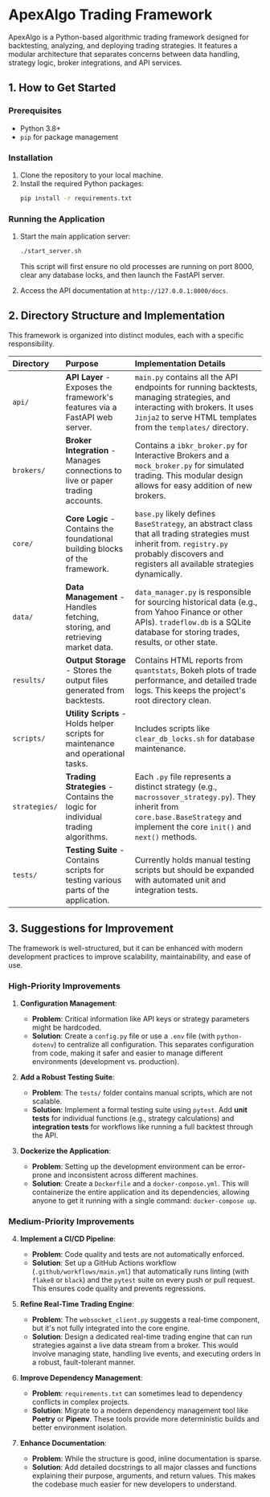 # ApexAlgo Trading Framework

ApexAlgo is a Python-based algorithmic trading framework designed for backtesting, analyzing, and deploying trading strategies. It features a modular architecture that separates concerns between data handling, strategy logic, broker integrations, and API services.

## 1. How to Get Started

### Prerequisites
- Python 3.8+
- `pip` for package management

### Installation
1.  Clone the repository to your local machine.
2.  Install the required Python packages:
    ```sh
    pip install -r requirements.txt
    ```

### Running the Application
1.  Start the main application server:
    ```sh
    ./start_server.sh
    ```
    This script will first ensure no old processes are running on port 8000, clear any database locks, and then launch the FastAPI server.

2.  Access the API documentation at `http://127.0.0.1:8000/docs`.

## 2. Directory Structure and Implementation

This framework is organized into distinct modules, each with a specific responsibility.

| Directory      | Purpose                                                                                             | Implementation Details                                                                                                                                                             |
| :------------- | :-------------------------------------------------------------------------------------------------- | :--------------------------------------------------------------------------------------------------------------------------------------------------------------------------------- |
| `api/`         | **API Layer** - Exposes the framework's features via a FastAPI web server.                          | `main.py` contains all the API endpoints for running backtests, managing strategies, and interacting with brokers. It uses `Jinja2` to serve HTML templates from the `templates/` directory. |
| `brokers/`     | **Broker Integration** - Manages connections to live or paper trading accounts.                       | Contains a `ibkr_broker.py` for Interactive Brokers and a `mock_broker.py` for simulated trading. This modular design allows for easy addition of new brokers.                     |
| `core/`        | **Core Logic** - Contains the foundational building blocks of the framework.                        | `base.py` likely defines `BaseStrategy`, an abstract class that all trading strategies must inherit from. `registry.py` probably discovers and registers all available strategies dynamically. |
| `data/`        | **Data Management** - Handles fetching, storing, and retrieving market data.                          | `data_manager.py` is responsible for sourcing historical data (e.g., from Yahoo Finance or other APIs). `tradeflow.db` is a SQLite database for storing trades, results, or other state. |
| `results/`     | **Output Storage** - Stores the output files generated from backtests.                                | Contains HTML reports from `quantstats`, Bokeh plots of trade performance, and detailed trade logs. This keeps the project's root directory clean.                                   |
| `scripts/`     | **Utility Scripts** - Holds helper scripts for maintenance and operational tasks.                     | Includes scripts like `clear_db_locks.sh` for database maintenance.                                                                                                                |
| `strategies/`  | **Trading Strategies** - Contains the logic for individual trading algorithms.                      | Each `.py` file represents a distinct strategy (e.g., `macrossover_strategy.py`). They inherit from `core.base.BaseStrategy` and implement the core `init()` and `next()` methods. |
| `tests/`       | **Testing Suite** - Contains scripts for testing various parts of the application.                   | Currently holds manual testing scripts but should be expanded with automated unit and integration tests.                                                                           |

## 3. Suggestions for Improvement

The framework is well-structured, but it can be enhanced with modern development practices to improve scalability, maintainability, and ease of use.

### High-Priority Improvements
1.  **Configuration Management**:
    - **Problem**: Critical information like API keys or strategy parameters might be hardcoded.
    - **Solution**: Create a `config.py` file or use a `.env` file (with `python-dotenv`) to centralize all configuration. This separates configuration from code, making it safer and easier to manage different environments (development vs. production).

2.  **Add a Robust Testing Suite**:
    - **Problem**: The `tests/` folder contains manual scripts, which are not scalable.
    - **Solution**: Implement a formal testing suite using `pytest`. Add **unit tests** for individual functions (e.g., strategy calculations) and **integration tests** for workflows like running a full backtest through the API.

3.  **Dockerize the Application**:
    - **Problem**: Setting up the development environment can be error-prone and inconsistent across different machines.
    - **Solution**: Create a `Dockerfile` and a `docker-compose.yml`. This will containerize the entire application and its dependencies, allowing anyone to get it running with a single command: `docker-compose up`.

### Medium-Priority Improvements
4.  **Implement a CI/CD Pipeline**:
    - **Problem**: Code quality and tests are not automatically enforced.
    - **Solution**: Set up a GitHub Actions workflow (`.github/workflows/main.yml`) that automatically runs linting (with `flake8` or `black`) and the `pytest` suite on every push or pull request. This ensures code quality and prevents regressions.

5.  **Refine Real-Time Trading Engine**:
    - **Problem**: The `websocket_client.py` suggests a real-time component, but it's not fully integrated into the core engine.
    - **Solution**: Design a dedicated real-time trading engine that can run strategies against a live data stream from a broker. This would involve managing state, handling live events, and executing orders in a robust, fault-tolerant manner.

6.  **Improve Dependency Management**:
    - **Problem**: `requirements.txt` can sometimes lead to dependency conflicts in complex projects.
    - **Solution**: Migrate to a modern dependency management tool like **Poetry** or **Pipenv**. These tools provide more deterministic builds and better environment isolation.

7.  **Enhance Documentation**:
    - **Problem**: While the structure is good, inline documentation is sparse.
    - **Solution**: Add detailed docstrings to all major classes and functions explaining their purpose, arguments, and return values. This makes the codebase much easier for new developers to understand.
